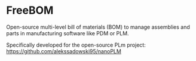 # FreeBOM
Open-source multi-level bill of materials (BOM) to manage assemblies and parts in manufacturing software like PDM or PLM.

Specifically developed for the open-source PLm project: https://github.com/alekssadowski95/nanoPLM
